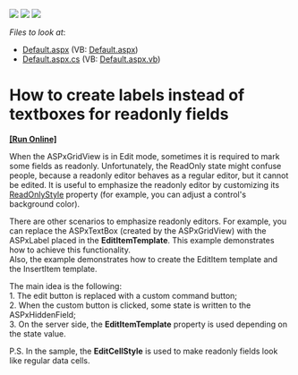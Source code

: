 <!-- default badges list -->
![](https://img.shields.io/endpoint?url=https://codecentral.devexpress.com/api/v1/VersionRange/128531464/10.1.6%2B)
[![](https://img.shields.io/badge/Open_in_DevExpress_Support_Center-FF7200?style=flat-square&logo=DevExpress&logoColor=white)](https://supportcenter.devexpress.com/ticket/details/E2535)
[![](https://img.shields.io/badge/📖_How_to_use_DevExpress_Examples-e9f6fc?style=flat-square)](https://docs.devexpress.com/GeneralInformation/403183)
<!-- default badges end -->
<!-- default file list -->
*Files to look at*:

* [Default.aspx](./CS/WebSite/Default.aspx) (VB: [Default.aspx](./VB/WebSite/Default.aspx))
* [Default.aspx.cs](./CS/WebSite/Default.aspx.cs) (VB: [Default.aspx.vb](./VB/WebSite/Default.aspx.vb))
<!-- default file list end -->
# How to create labels instead of textboxes for readonly fields
<!-- run online -->
**[[Run Online]](https://codecentral.devexpress.com/e2535/)**
<!-- run online end -->


<p>When the ASPxGridView is in Edit mode, sometimes it is required to mark some fields as readonly. Unfortunately, the ReadOnly state might confuse people, because a readonly editor behaves as a regular editor, but it cannot be edited. It is useful to emphasize the readonly editor by customizing its <a href="http://documentation.devexpress.com/#AspNet/DevExpressWebASPxEditorsReadOnlyStyleMembersTopicAll">ReadOnlyStyle</a> property (for example, you can adjust a control's background color).</p><p>There are other scenarios to emphasize readonly editors. For example, you can replace the ASPxTextBox (created by the ASPxGridView) with the ASPxLabel placed in the <strong>EditItemTemplate</strong>. This example demonstrates how to achieve this functionality.<br />
Also, the example demonstrates how to create the EditItem template and the InsertItem template.</p><p>The main idea is the following:<br />
1. The edit button is replaced with a custom command button;<br />
2. When the custom button is clicked, some state is written to the ASPxHiddenField;<br />
3. On the server side, the <strong>EditItemTemplate</strong> property is used depending on the state value.</p><p>P.S. In the sample, the <strong>EditCellStyle</strong> is used to make readonly fields  look like regular data cells.</p>

<br/>


